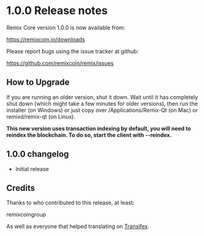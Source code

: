 1.0.0 Release notes
====================

Remix Core version 1.0.0 is now available from:

  https://remixcoin.io/downloads

Please report bugs using the issue tracker at github:

  https://github.com/remixcoin/remix/issues


How to Upgrade
--------------

If you are running an older version, shut it down. Wait until it has completely
shut down (which might take a few minutes for older versions), then run the
installer (on Windows) or just copy over /Applications/Remix-Qt (on Mac) or
remixd/remix-qt (on Linux).

**This new version uses transaction indexing by default, you will need to reindex 
the blockchain. To do so, start the client with --reindex.**


1.0.0 changelog
----------------
- Initial release


Credits
--------

Thanks to who contributed to this release, at least:

remixcoingroup

As well as everyone that helped translating on [Transifex](https://www.transifex.com/projects/p/remix/).

